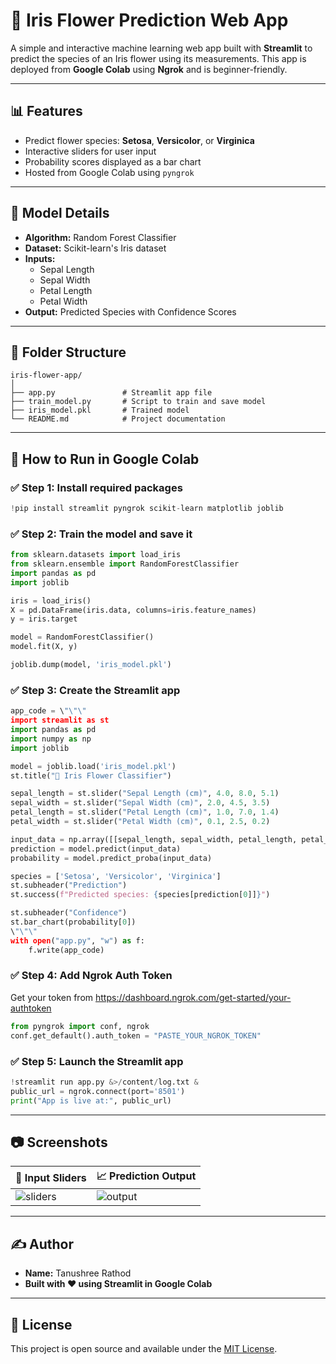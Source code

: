 
# 🌸 Iris Flower Prediction Web App

A simple and interactive machine learning web app built with **Streamlit** to predict the species of an Iris flower using its measurements. This app is deployed from **Google Colab** using **Ngrok** and is beginner-friendly.

---

## 📊 Features

- Predict flower species: **Setosa**, **Versicolor**, or **Virginica**
- Interactive sliders for user input
- Probability scores displayed as a bar chart
- Hosted from Google Colab using `pyngrok`

---

## 🧠 Model Details

- **Algorithm:** Random Forest Classifier  
- **Dataset:** Scikit-learn's Iris dataset  
- **Inputs:**  
  - Sepal Length  
  - Sepal Width  
  - Petal Length  
  - Petal Width  
- **Output:** Predicted Species with Confidence Scores

---

## 📁 Folder Structure

```
iris-flower-app/
│
├── app.py               # Streamlit app file
├── train_model.py       # Script to train and save model
├── iris_model.pkl       # Trained model
└── README.md            # Project documentation
```

---

## 🚀 How to Run in Google Colab

### ✅ Step 1: Install required packages
```python
!pip install streamlit pyngrok scikit-learn matplotlib joblib
```

### ✅ Step 2: Train the model and save it
```python
from sklearn.datasets import load_iris
from sklearn.ensemble import RandomForestClassifier
import pandas as pd
import joblib

iris = load_iris()
X = pd.DataFrame(iris.data, columns=iris.feature_names)
y = iris.target

model = RandomForestClassifier()
model.fit(X, y)

joblib.dump(model, 'iris_model.pkl')
```

### ✅ Step 3: Create the Streamlit app
```python
app_code = \"\"\" 
import streamlit as st
import pandas as pd
import numpy as np
import joblib

model = joblib.load('iris_model.pkl')
st.title("🌼 Iris Flower Classifier")

sepal_length = st.slider("Sepal Length (cm)", 4.0, 8.0, 5.1)
sepal_width = st.slider("Sepal Width (cm)", 2.0, 4.5, 3.5)
petal_length = st.slider("Petal Length (cm)", 1.0, 7.0, 1.4)
petal_width = st.slider("Petal Width (cm)", 0.1, 2.5, 0.2)

input_data = np.array([[sepal_length, sepal_width, petal_length, petal_width]])
prediction = model.predict(input_data)
probability = model.predict_proba(input_data)

species = ['Setosa', 'Versicolor', 'Virginica']
st.subheader("Prediction")
st.success(f"Predicted species: {species[prediction[0]]}")

st.subheader("Confidence")
st.bar_chart(probability[0])
\"\"\"
with open("app.py", "w") as f:
    f.write(app_code)
```

### ✅ Step 4: Add Ngrok Auth Token
Get your token from https://dashboard.ngrok.com/get-started/your-authtoken
```python
from pyngrok import conf, ngrok
conf.get_default().auth_token = "PASTE_YOUR_NGROK_TOKEN"
```

### ✅ Step 5: Launch the Streamlit app
```python
!streamlit run app.py &>/content/log.txt & 
public_url = ngrok.connect(port='8501')
print("App is live at:", public_url)
```

---

## 📷 Screenshots

| 🌼 Input Sliders | 📈 Prediction Output |
|------------------|----------------------|
| ![sliders](https://i.imgur.com/ZuwFG0U.png) | ![output](https://i.imgur.com/fA0lhA3.png) |

---

## ✍️ Author

- **Name:** Tanushree Rathod
- **Built with ❤️ using Streamlit in Google Colab**

---

## 📝 License

This project is open source and available under the [MIT License](LICENSE).
